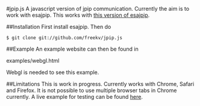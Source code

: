 #jpip.js
A javascript version of jpip communication. Currently the aim is to work with esajpip.
This works with [this version of esajpip](https://code.launchpad.net/~swhv/swhv/esajpip-current-swhv).

##Installation
First install esajpip. 
Then do 

    $ git clone git://github.com/freekv/jpip.js

##Example
An example website can then be found in

examples/webgl.html

Webgl is needed to see this example.

##Limitations
This is work in progress.
Currently works with Chrome, Safari and Firefox.
It is not possible to use multiple browser tabs in Chrome currently.
A live example for testing can be found [here](http://swhv.oma.be/jpipjpxtests/jpip.js/examples/webgl.html).

